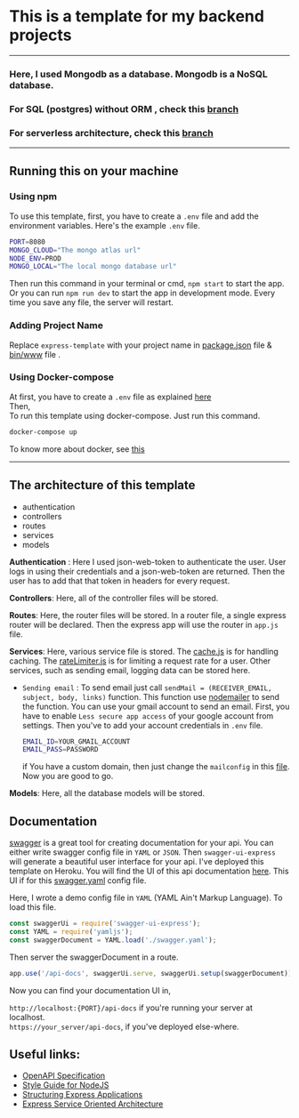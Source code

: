 # This is a template for my backend projects
****
### Here, I used Mongodb as a database. Mongodb is a NoSQL database.  
### For SQL (postgres) without ORM , check this  [branch](https://github.com/nayeem-17/express-mongo-api-template/tree/sql-without-ORM) 
### For serverless architecture, check this  [branch](https://github.com/nayeem-17/express-api-template/tree/serverless)
****
## Running this on your machine

### Using npm 

To use this template, first, you have to create a `.env` file and add the environment variables. Here's the example `.env` file.
```bash
PORT=8080
MONGO_CLOUD="The mongo atlas url"
NODE_ENV=PROD
MONGO_LOCAL="The local mongo database url"
```
Then run this command in your terminal or cmd, `npm start` to start the app. Or you can run `npm run dev` to start the app in development mode. Every time you save any file, the server will restart.

### Adding Project Name 

Replace `express-template` with your project name in [package.json](package.json) file & [bin/www](bin/www) file .

###  Using Docker-compose

At first, you have to create a `.env` file as explained [here](#using-npm)      
Then,   
To run this template using docker-compose. Just run this command.   
```bash
docker-compose up
```
To know more about docker, see [this](https://github.com/nayeem-17/DevOps-writeups/blob/master/Docker/README.md)
****
## The architecture of this template
* authentication
* controllers
* routes
* services
* models 

**Authentication** :  Here I used json-web-token to authenticate the user. User logs in using their credentials and a json-web-token are returned. Then the user has to add that that token in headers for every request.   

**Controllers**: Here, all of the controller files will be stored.   

**Routes**: Here, the router files will be stored. In a router file, a single express router will be declared. Then the express app will use the router in `app.js` file.  

**Services**: Here, various service file is stored. The [cache.js](services/cache.js) is for handling caching. The [rateLimiter.js](services/rateLimiter.js) is for limiting a request rate for a user. Other services, such as sending email, logging data can be stored here.      
- `Sending email` : To send email just call `sendMail = (RECEIVER_EMAIL, subject, body, links)` function. This function use [nodemailer](https://www.npmjs.com/package/nodemailer) to send the function. You can use your gmail account to send an email. First, you have to enable `Less secure app access` of your google account from settings. Then you've to add your account credentials in `.env` file.
    ```bash
    EMAIL_ID=YOUR_GMAIL_ACCOUNT
    EMAIL_PASS=PASSWORD
    ```
    if You have a custom domain, then just change the `mailconfig` in this [file](./services/email/email.js). Now you are good to go.

**Models**: Here, all the database models will be stored.

## Documentation


[swagger](https://swagger.io/) is a great tool for creating documentation for your api. You can either write swagger config file in `YAML` or `JSON`. Then `swagger-ui-express` will generate a beautiful user interface for your api. I've deployed this template on Heroku. You will find the UI of this api documentation [here](https://express-mongo-api-template.herokuapp.com/api-docs/). This UI if for this [swagger.yaml](swagger.yaml) config file.

Here, I wrote a demo config file in `YAML` (YAML Ain't Markup Language). To load this file.
```javascript
const swaggerUi = require('swagger-ui-express');
const YAML = require('yamljs');
const swaggerDocument = YAML.load('./swagger.yaml');
```
Then server the swaggerDocument in a route.

```javascript
app.use('/api-docs', swaggerUi.serve, swaggerUi.setup(swaggerDocument))
```
Now you can find your documentation UI in,  

`http://localhost:{PORT}/api-docs` if you're running your server at localhost.  
`https://your_server/api-docs`, if you've deployed else-where.

## Useful links:
- [OpenAPI Specification](https://swagger.io/specification/)
- [Style Guide for NodeJS](https://github.com/felixge/node-style-guide)
- [Structuring Express Applications](https://softwareontheroad.com/ideal-nodejs-project-structure/?utm_source=github&utm_medium=readme#configs)
- [Express Service Oriented Architecture](https://www.codementor.io/@evanbechtol/node-service-oriented-architecture-12vjt9zs9i)
    

